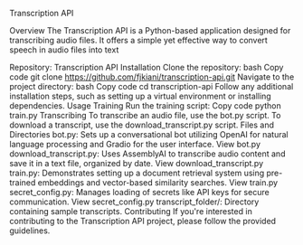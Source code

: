 Transcription API

Overview
The Transcription API is a Python-based application designed for transcribing audio files. It offers a simple yet effective way to convert speech in audio files into text

Repository: Transcription API
Installation
Clone the repository:
bash
Copy code
git clone https://github.com/fjkiani/transcription-api.git
Navigate to the project directory:
bash
Copy code
cd transcription-api
Follow any additional installation steps, such as setting up a virtual environment or installing dependencies.
Usage
Training
Run the training script:
Copy code
python train.py
Transcribing
To transcribe an audio file, use the bot.py script.
To download a transcript, use the download_transcript.py script.
Files and Directories
bot.py: Sets up a conversational bot utilizing OpenAI for natural language processing and Gradio for the user interface. View bot.py
download_transcript.py: Uses AssemblyAI to transcribe audio content and save it in a text file, organized by date. View download_transcript.py
train.py: Demonstrates setting up a document retrieval system using pre-trained embeddings and vector-based similarity searches. View train.py
secret_config.py: Manages loading of secrets like API keys for secure communication. View secret_config.py
transcript_folder/: Directory containing sample transcripts.
Contributing
If you're interested in contributing to the Transcription API project, please follow the provided guidelines.
